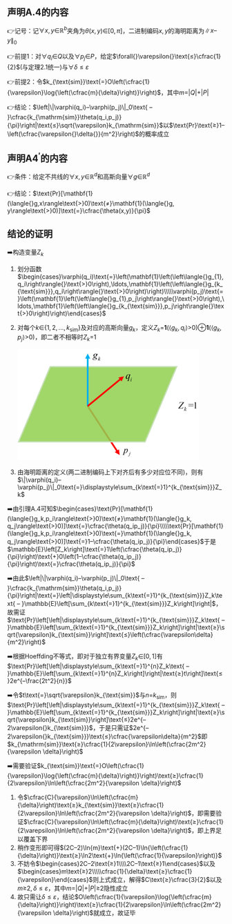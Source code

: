 ## 声明$\textbf{A.4}$的内容

👉记号：记$\forall{}x,y\text{∈}\mathbb{R}^b$夹角为$\theta(x,y)\text{∈}[0,\pi]$，二进制编码$x,y$的海明距离为$\|x–y\|_{0}$

👉前提$1$：对$\forall{}q_i\text{∈}Q$以及$\forall{}p_j\text{∈}P$，给定$\forall{}\varepsilon{}\text{≤}\cfrac{1}{2}$(与定理$\text{2.1}$统一)与$\forall{}\delta{≤}\varepsilon$

👉前提$2$：令$k_{\text{sim}}\text{=}O\left(\cfrac{1}{\varepsilon}\log{\left(\cfrac{m}{\delta}\right)}\right)$，其中$m\text{=}|Q|\text{+}|P|$

👉结论：$\left|\|\varphi(q_i)–\varphi(p_j)\|_0\text{ – }\cfrac{k_{\mathrm{sim}}\theta(q_i,p_j)}{\pi}\right|\text{≤}\sqrt{\varepsilon}k_{\mathrm{sim}}$以$\text{Pr}\text{≥}1–\left(\cfrac{\varepsilon{}\delta{}}{m^2}\right)$的概率成立

## 声明$\textbf{A4}^{\prime}$的内容

👉条件：给定不共线的$\forall{}x,y\text{∈}\mathbb{R}^{d}$和高斯向量$\forall{}g\text{∈}\mathbb{R}^{d}$

👉结论：$\text{Pr}[\mathbf{1}(\langle{}g,x\rangle\text{>}0)\text{≠}\mathbf{1}(\langle{}g, y\rangle\text{>}0)]\text{=}\cfrac{\theta(x,y)}{\pi}$ 

## 结论的证明

➡️构造变量$Z_k$

1. 划分函数$\begin{cases}\varphi(q_i)\text{=}\left(\mathbf{1}\left(\left\langle{}g_{1},q_i\right\rangle{}\text{>}0\right),\ldots,\mathbf{1}\left(\left\langle{}g_{k_{\text{sim}}},q_i\right\rangle{}\text{>}0\right)\right)\\\\\varphi(p_j)\text{=}\left(\mathbf{1}\left(\left\langle{}g_{1},p_j\right\rangle{}\text{>}0\right),\ldots,\mathbf{1}\left(\left\langle{}g_{k_{\text{sim}}},p_j\right\rangle{}\text{>}0\right)\right)\end{cases}$

2. 对每个$k\text{∈}\{1,2,...,k_{\text{sim}}\}$及对应的高斯向量$g_k$，定义$Z_k\text{=}\mathbf{1}\left(\left\langle g_k, q_i\right\rangle\text{>}0\right)\text{⊕}\mathbf{1}\left(\left\langle g_k, p_j\right\rangle\text{>}0\right)$，即二者不相等时$Z_k\text{=}1$

   <img src="https://raw.githubusercontent.com/DANNHIROAKI/New-Picture-Bed/main/img/erzthyjgdkvghvvzvgret.png" alt="erzthyjgdkvghvvzvgret" width=420 />    

3. 由海明距离的定义(两二进制编码上下对齐后有多少对应位不同)，则有$\|\varphi(q_i)–\varphi(p_j)\|_0\text{=}\displaystyle\sum_{k\text{=}1}^{k_{\text{sim}}}Z_k$

➡️由引理$\text{A.4}$可知$\begin{cases}\text{Pr}[\mathbf{1}(\langle{}g_k,p_i\rangle\text{>}0)\text{≠}\mathbf{1}(\langle{}g_k, q_j\rangle\text{>}0)]\text{=}\cfrac{\theta(q_ip_j)}{\pi}\\\\\text{Pr}[\mathbf{1}(\langle{}g_k,p_i\rangle\text{>}0)\text{=}\mathbf{1}(\langle{}g_k, q_j\rangle\text{>}0)]\text{=}1–\cfrac{\theta(q_ip_j)}{\pi}\end{cases}$于是$\mathbb{E}\left[Z_k\right]\text{=}1\left(\cfrac{\theta(q_ip_j)}{\pi}\right)\text{+}0\left(1–\cfrac{\theta(q_ip_j)}{\pi}\right)\text{=}\cfrac{\theta(q_ip_j)}{\pi}$

➡️由此$\left|\|\varphi(q_i)–\varphi(p_j)\|_0\text{ – }\cfrac{k_{\mathrm{sim}}\theta(q_i,p_j)}{\pi}\right|\text{=}\left|\displaystyle\sum_{k\text{=}1}^{k_{\text{sim}}}Z_k\text{ – }\mathbb{E}\left[\sum_{k\text{=}1}^{k_{\text{sim}}}Z_k\right]\right|$，故需证$\text{Pr}\left[\left|\displaystyle\sum_{k\text{=}1}^{k_{\text{sim}}}Z_k\text{ – }\mathbb{E}\left[\sum_{k\text{=}1}^{k_{\text{sim}}}Z_k\right]\right|\text{≥}\sqrt{\varepsilon}k_{\text{sim}}\right]\text{≤}\left(\cfrac{\varepsilon\delta}{m^2}\right)$

➡️根据$\text{Hoeffding}$不等式，即对于独立有界变量$Z_k\text{∈}[0,1]$有$\text{Pr}\left[\left|\displaystyle\sum_{k\text{=}1}^{n}Z_k\text{ – }\mathbb{E}\left[\sum_{k\text{=}1}^{n}Z_k\right]\right|\text{≥}t\right]\text{≤}2e^{–\frac{2t^2}{n}}$

➡️令$t\text{=}\sqrt{\varepsilon}k_{\text{sim}}$与$n\text{=}k_{\text{sim}}$，则$\text{Pr}\left[\left|\displaystyle\sum_{k\text{=}1}^{k_{\text{sim}}}Z_k\text{ – }\mathbb{E}\left[\sum_{k\text{=}1}^{k_{\text{sim}}}Z_k\right]\right|\text{≥}\sqrt{\varepsilon}k_{\text{sim}}\right]\text{≤}2e^{–2\varepsilon{}k_{\text{sim}}}$，于是只需证$2e^{–2\varepsilon{}k_{\text{sim}}}\text{≤}\cfrac{\varepsilon\delta}{m^2}$即$k_{\mathrm{sim}}\text{≥}\cfrac{1}{2\varepsilon}\ln\left(\cfrac{2m^2}{\varepsilon \delta}\right)$ 

➡️需要验证$k_{\text{sim}}\text{=}O\left(\cfrac{1}{\varepsilon}\log{\left(\cfrac{m}{\delta}\right)}\right)\text{≥}\cfrac{1}{2\varepsilon}\ln\left(\cfrac{2m^2}{\varepsilon \delta}\right)$

1. 令$\cfrac{C}{\varepsilon}\ln\left(\cfrac{m}{\delta}\right)\text{≥}k_{\text{sim}}\text{≥}\cfrac{1}{2\varepsilon}\ln\left(\cfrac{2m^2}{\varepsilon \delta}\right)$，即需要验证$\cfrac{C}{\varepsilon}\ln\left(\cfrac{m}{\delta}\right)\text{≥}\cfrac{1}{2\varepsilon}\ln\left(\cfrac{2m^2}{\varepsilon \delta}\right)$，即上界足以覆盖下界
2. 稍作变形即可得$(2C–2)\ln{m}\text{+}(2C–1)\ln{\left(\cfrac{1}{\delta}\right)}\text{≥}\ln2\text{+}\ln{\left(\cfrac{1}{\varepsilon}\right)}$
3. 不妨令$\begin{cases}2C–2\text{≥}1\\\\2C–1\text{≥}1\end{cases}$以及$\begin{cases}m\text{≥}2\\\\\cfrac{1}{\delta}\text{≥}\cfrac{1}{\varepsilon}\end{cases}$则上式成立，解得$C\text{≥}\cfrac{3}{2}$以及$m\text{≥}2,\delta{≤}\varepsilon$，其中$m\text{=}|Q|\text{+}|P|\text{≥}2$隐性成立
4. 故只需让$\delta{≤}\varepsilon$，结论$O\left(\cfrac{1}{\varepsilon}\log{\left(\cfrac{m}{\delta}\right)}\right)\text{≥}\cfrac{1}{2\varepsilon}\ln\left(\cfrac{2m^2}{\varepsilon \delta}\right)$就成立，故证毕
